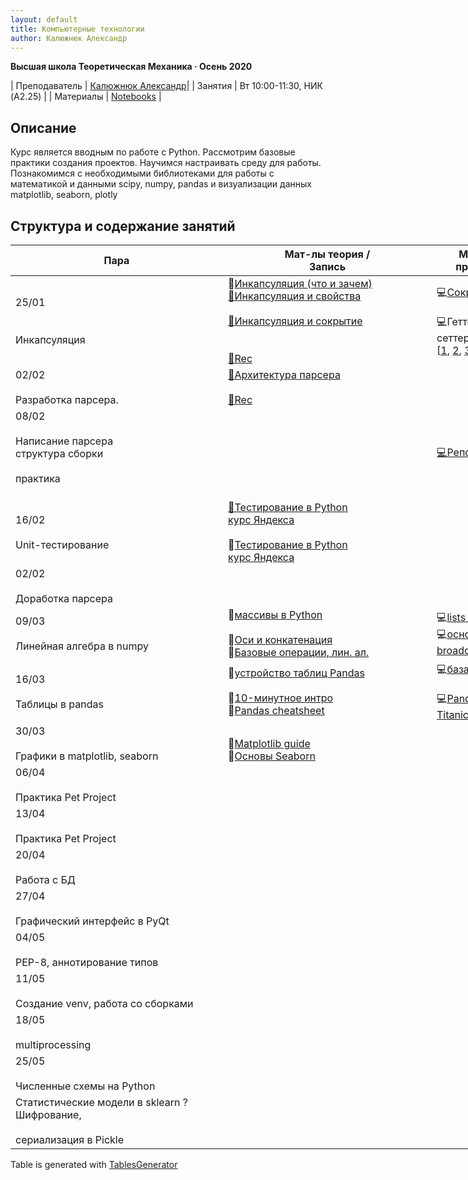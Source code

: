 ```yaml
---
layout: default
title: Компьютерные технологии
author: Калюжнюк Александр
---
```



**Высшая школа Теоретическая Механика · Осень 2020**

| Преподаватель | [Калюжнюк Александр](https://vk.com/alex_iomguy)|
| Занятия   | Вт 10:00-11:30,  НИК (A2.25) |
| Материалы   | [Notebooks](https://github.com/iomguy/PythonIntroCourse2020/tree/master/notebooks) |


## Описание

Курс является вводным по работе с Python. Рассмотрим базовые практики создания проектов.
Научимся настраивать среду для работы. Познакомимся с необходимыми библиотеками для работы с математикой и данными scipy, numpy, pandas и визуализации данных matplotlib, seaborn, plotly

## Структура и содержание занятий

<table class="tg" style="undefined;table-layout: fixed; width: 1094px">
<colgroup>
<col style="width: 340px">
<col style="width: 334px">
<col style="width: 152px">
<col style="width: 268px">
</colgroup>
<thead>
  <tr>
    <th class="tg-c3ow">Пара</th>
    <th class="tg-c3ow">Мат-лы теория /<br>Запись</th>
    <th class="tg-c3ow">Мат-лы<br>практика</th>
    <th class="tg-c3ow">Дедлайн</th>
  </tr>
</thead>
<tbody>
  <tr>
    <td class="tg-0pky">25/01<br><br><br>Инкапсуляция</td>
    <td class="tg-0pky">📖<a href="https://iomguy.github.io/PythonIntroCourse2020/data_pages/13_encapsulation.pdf" target="_blank" rel="noopener noreferrer">Инкапсуляция (что и зачем)</a><br><a href="https://metanit.com/python/tutorial/7.2.php" target="_blank" rel="noopener noreferrer">📄Инкапсуляция и свойства</a><br><br><a href="https://habr.com/ru/post/444338/" target="_blank" rel="noopener noreferrer">📄Инкапсуляция и сокрытие</a><br><br><br><a href="https://youtu.be/U3GJ0goPBdk" target="_blank" rel="noopener noreferrer">🛑Rec</a></td>
    <td class="tg-0pky">💻<a href="https://github.com/iomguy/PythonIntroCourse2020/blob/master/notebooks/13_encapsulation_data_accesss.py" target="_blank" rel="noopener noreferrer">Сокрытие</a><br><br>💻Геттеры, сеттеры <br>[<a href="https://github.com/iomguy/PythonIntroCourse2020/blob/master/notebooks/13_encapsulation_getters_setters_1.py" target="_blank" rel="noopener noreferrer">1</a>, <a href="https://github.com/iomguy/PythonIntroCourse2020/blob/master/notebooks/13_encapsulation_getters_setters_2.py" target="_blank" rel="noopener noreferrer">2</a>, <a href="https://github.com/iomguy/PythonIntroCourse2020/blob/master/notebooks/13_encapsulation_getters_setters_3.py" target="_blank" rel="noopener noreferrer">3</a>]</td>
    <td class="tg-0pky"></td>
  </tr>
  <tr>
    <td class="tg-0pky">02/02<br><br>Разработка парсера.</td>
    <td class="tg-0pky"><a href="https://iomguy.github.io/PythonIntroCourse2020/data_pages/14_practice_parser.pdf" target="_blank" rel="noopener noreferrer">📖Архитектура парсера</a><br><br><a href="https://youtu.be/uS2hyussGdQ" target="_blank" rel="noopener noreferrer">🛑Rec</a></td>
    <td class="tg-0pky"></td>
    <td class="tg-0pky"></td>
  </tr>
  <tr>
    <td class="tg-0pky">08/02<br><br>Написание парсера<br>структура сборки<br><br>практика<br><br></td>
    <td class="tg-0pky"><br><br><br></td>
    <td class="tg-0pky"><a href="https://github.com/iomguy/eclipse_schedule_parser_stud" target="_blank" rel="noopener noreferrer">💻Репозиторий</a></td>
    <td class="tg-0pky"></td>
  </tr>
  <tr>
    <td class="tg-za14">16/02<br><br>Unit-тестирование</td>
    <td class="tg-0pky"><a href="https://www.youtube.com/watch?v=2-EBSIRs0H4" target="_blank" rel="noopener noreferrer">🎥Тестирование в Python</a><br><a href="https://www.youtube.com/watch?v=2-EBSIRs0H4" target="_blank" rel="noopener noreferrer">курс Яндекса</a><br><br>📖<a href="https://iomguy.github.io/PythonIntroCourse2020/data_pages/16_unit_tests_from_Mariya_Zelenova.pdf" target="_blank" rel="noopener noreferrer">Тестирование в Python</a><br><a href="https://iomguy.github.io/PythonIntroCourse2020/data_pages/16_unit_tests_from_Mariya_Zelenova.pdf" target="_blank" rel="noopener noreferrer">курс Яндекса</a><br></td>
    <td class="tg-0pky"></td>
    <td class="tg-0pky"></td>
  </tr>
  <tr>
    <td class="tg-za14">02/02<br><br>Доработка парсера</td>
    <td class="tg-0pky"></td>
    <td class="tg-0pky"></td>
    <td class="tg-c3ow">Выложить<br><a href="https://github.com/iomguy/PythonIntroCourse2020/tree/master/notebooks/hometasks/2021_03_02%20pytest" target="_blank" rel="noopener noreferrer">дз по тестам</a><br>на своём гитхабе</td>
  </tr>
  <tr>
    <td class="tg-za14">09/03<br><br>Линейная алгебра в numpy</td>
    <td class="tg-za14">📖<a href="https://iomguy.github.io/PythonIntroCourse2020/data_pages/17_numpy.pdf" target="_blank" rel="noopener noreferrer">массивы в Python</a><br><br>📄<a href="https://www.sharpsightlabs.com/blog/numpy-axes-explained/" target="_blank" rel="noopener noreferrer">Оси и конкатенация</a><br>📄<a href="https://pyprog.pro/basic_operations.html" target="_blank" rel="noopener noreferrer">Базовые операции, лин. ал.</a></td>
    <td class="tg-0pky">💻<a href="https://github.com/iomguy/PythonIntroCourse2020/blob/master/notebooks/17_list_vs_numpy.py" target="_blank" rel="noopener noreferrer">lists vs numpy</a><br>💻<a href="https://github.com/iomguy/PythonIntroCourse2020/blob/master/notebooks/17_numpy.ipynb" target="_blank" rel="noopener noreferrer">основы numpy,</a><br><a href="https://github.com/iomguy/PythonIntroCourse2020/blob/master/notebooks/17_numpy.ipynb" target="_blank" rel="noopener noreferrer">broadcasting</a></td>
    <td class="tg-c3ow">Выложить<br><a href="https://github.com/iomguy/PythonIntroCourse2020/tree/master/notebooks/hometasks/2021_03_09%20pytest%20%2B%20parser" target="_blank" rel="noopener noreferrer">дз по парсеру</a><br>на своём гитхабе</td>
  </tr>
  <tr>
    <td class="tg-za14">16/03<br><br>Таблицы в pandas</td>
    <td class="tg-0pky">📖<a href="https://iomguy.github.io/PythonIntroCourse2020/data_pages/18_pandas.pdf" target="_blank" rel="noopener noreferrer">устройство таблиц Pandas</a><br><br>📄<a href="https://pandas.pydata.org/pandas-docs/stable/user_guide/10min.html" target="_blank" rel="noopener noreferrer">10-минутное интро</a><br>📄<a href="https://www.webpages.uidaho.edu/~stevel/cheatsheets/Pandas%20DataFrame%20Notes_12pages.pdf" target="_blank" rel="noopener noreferrer">Pandas cheatsheet</a></td>
    <td class="tg-0pky">💻<a href="https://github.com/iomguy/PythonIntroCourse2020/blob/master/notebooks/18_pandas.ipynb" target="_blank" rel="noopener noreferrer">база Pandas</a><br><br>💻<a href="https://github.com/iomguy/PythonIntroCourse2020/blob/master/notebooks/18_pandas_titanic.ipynb" target="_blank" rel="noopener noreferrer">Pandas + Titanic</a><br></td>
    <td class="tg-0pky"></td>
  </tr>
  <tr>
    <td class="tg-za14">30/03<br><br>Графики в matplotlib, seaborn</td>
    <td class="tg-0pky"><br>📄<a href="https://realpython.com/python-matplotlib-guide/" target="_blank" rel="noopener noreferrer">Matplotlib guide</a><br>📄<a href="https://habr.com/ru/company/otus/blog/540526/" target="_blank" rel="noopener noreferrer">Основы Seaborn</a></td>
    <td class="tg-0pky"></td>
    <td class="tg-0pky"></td>
  </tr>
  <tr>
    <td class="tg-za14">06/04<br><br>Практика Pet Project</td>
    <td class="tg-0pky"></td>
    <td class="tg-0pky"></td>
    <td class="tg-c3ow"><a href="https://docs.google.com/spreadsheets/d/1cxPNJRYRQ3nToLxLb6YIYjBUK9EXYxXXsUj6xPqc5_E/edit#gid=1294852131" target="_blank" rel="noopener noreferrer">Выбрать тему проекта,</a><br>начать работу по ней</td>
  </tr>
  <tr>
    <td class="tg-za14">13/04<br><br>Практика Pet Project<br></td>
    <td class="tg-0pky"></td>
    <td class="tg-0pky"></td>
    <td class="tg-c3ow"><a href="https://docs.google.com/spreadsheets/d/1cxPNJRYRQ3nToLxLb6YIYjBUK9EXYxXXsUj6xPqc5_E/edit#gid=1294852131" target="_blank" rel="noopener noreferrer">Начать готовить штрафной доклад</a><br><a href="https://docs.google.com/spreadsheets/d/1cxPNJRYRQ3nToLxLb6YIYjBUK9EXYxXXsUj6xPqc5_E/edit#gid=1294852131" target="_blank" rel="noopener noreferrer">по аттестации</a></td>
  </tr>
  <tr>
    <td class="tg-za14">20/04<br><br>Работа с БД</td>
    <td class="tg-0pky"></td>
    <td class="tg-0pky"></td>
    <td class="tg-0pky"></td>
  </tr>
  <tr>
    <td class="tg-za14">27/04<br><br>Графический интерфейс в PyQt</td>
    <td class="tg-0pky"></td>
    <td class="tg-0pky"></td>
    <td class="tg-0pky"></td>
  </tr>
  <tr>
    <td class="tg-za14">04/05<br><br>PEP-8, аннотирование типов</td>
    <td class="tg-0pky"></td>
    <td class="tg-0pky"></td>
    <td class="tg-0pky"></td>
  </tr>
  <tr>
    <td class="tg-za14">11/05<br><br>Создание venv, работа со сборками</td>
    <td class="tg-0pky"></td>
    <td class="tg-0pky"></td>
    <td class="tg-0pky"></td>
  </tr>
  <tr>
    <td class="tg-za14">18/05<br><br>multiprocessing</td>
    <td class="tg-0pky"></td>
    <td class="tg-0pky"></td>
    <td class="tg-0pky"></td>
  </tr>
  <tr>
    <td class="tg-za14">25/05<br><br>Численные схемы на Python</td>
    <td class="tg-0pky"></td>
    <td class="tg-0pky"></td>
    <td class="tg-0pky"></td>
  </tr>
  <tr>
    <td class="tg-0lax">Статистические модели в sklearn ?<br>Шифрование,<br><br>сериализация в Pickle</td>
    <td class="tg-0lax"></td>
    <td class="tg-0lax"></td>
    <td class="tg-0lax"></td>
  </tr>
</tbody>
</table>

Table is generated with [TablesGenerator](https://www.tablesgenerator.com/html_tables)
